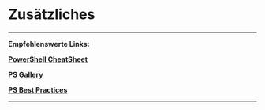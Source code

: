 # Zusätzliches
---
**Empfehlenswerte Links:**

**[PowerShell CheatSheet](https://cdn.comparitech.com/wp-content/uploads/2018/08/Comparitech-Powershell-cheatsheet.pdf)**

**[PS Gallery](https://www.powershellgallery.com)**

**[PS Best Practices](https://www.scriptrunner.com/en/blog/5-powershell-scripting-best-practices/)**


---
